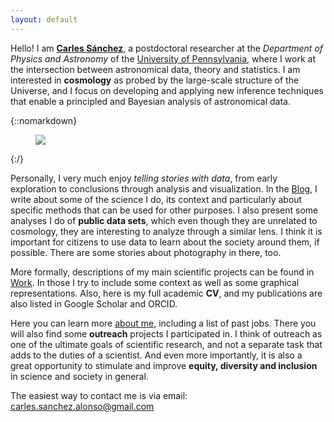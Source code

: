 ```yaml
---
layout: default
---
```


<div class="lead pretty-links">

Hello! I am [**Carles Sánchez**](about/), a postdoctoral researcher at the *Department of Physics and Astronomy* of the [University of Pennsylvania](https://en.wikipedia.org/wiki/University_of_Pennsylvania), where I work at the intersection between astronomical data, theory and statistics. I am interested in **cosmology** as probed by the large-scale structure of the Universe, and I focus on developing and applying new inference techniques that enable a principled and Bayesian analysis of astronomical data.
  
{::nomarkdown}
<figure class="site-profile">
    <img src="{{ site.baseurl }}/assets/img/profile.jpg">
</figure>
{:/}

Personally, I very much enjoy *telling stories with data*, from early exploration to conclusions through analysis and visualization. In the [Blog](articles/), I write about some of the science I do, its context and particularly about specific methods that can be used for other purposes. I also present some analyses I do of **public data sets**, which even though they are unrelated to cosmology, they are interesting to analyze through a similar lens. I think it is important for citizens to use data to learn about the society around them, if possible. There are some stories about photography in there, too. 

More formally, descriptions of my main scientific projects can be found in [Work](work/). In those I try to include some context as well as some graphical representations. Also, here is my full academic **CV**, and my publications are also listed in Google Scholar and ORCID. 

Here you can learn more [about me](about/), including a list of past jobs. There you will also find some **outreach** projects I participated in. I think of outreach as one of the ultimate goals of scientific research, and not a separate task that adds to the duties of a scientist. And even more importantly, it is also a great opportunity to stimulate and improve **equity, diversity and inclusion** in science and society in general. 

The easiest way to contact me is via email: <a href="mailto:carles.sanchez.alonso@gmail.com">carles.sanchez.alonso@gmail.com</a>

</div>
